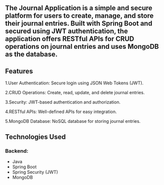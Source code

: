 ## The Journal Application is a simple and secure platform for users to create, manage, and store their journal entries. Built with Spring Boot and secured using JWT authentication, the application offers RESTful APIs for CRUD operations on journal entries and uses MongoDB as the database.

## Features
1.User Authentication: Secure login using JSON Web Tokens (JWT).

2.CRUD Operations: Create, read, update, and delete journal entries.

3.Security: JWT-based authentication and authorization.

4.RESTful APIs: Well-defined APIs for easy integration.

5.MongoDB Database: NoSQL database for storing journal entries.

## Technologies Used
### Backend:
- Java
- Spring Boot
- Spring Security (JWT)
- MongoDB
